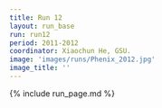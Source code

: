 ```yaml
---
title: Run 12
layout: run_base
run: run12
period: 2011-2012
coordinator: Xiaochun He, GSU.
image: 'images/runs/Phenix_2012.jpg'
image_title: ''
---
```

{% include run_page.md %}
